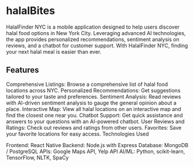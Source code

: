 # halalBites
HalalFinder NYC is a mobile application designed to help users discover halal food options in New York City. Leveraging advanced AI technologies, the app provides personalized recommendations, sentiment analysis on reviews, and a chatbot for customer support. With HalalFinder NYC, finding your next halal meal is easier than ever.

## Features

Comprehensive Listings: Browse a comprehensive list of halal food locations across NYC.
Personalized Recommendations: Get suggestions tailored to your taste and preferences.
Sentiment Analysis: Read reviews with AI-driven sentiment analysis to gauge the general opinion about a place.
Interactive Map: View all halal locations on an interactive map and find the closest one near you.
Chatbot Support: Get quick assistance and answers to your questions with an AI-powered chatbot.
User Reviews and Ratings: Check out reviews and ratings from other users.
Favorites: Save your favorite locations for easy access.
Technologies Used

Frontend: React Native
Backend: Node.js with Express
Database: MongoDB / PostgreSQL
APIs: Google Maps API, Yelp API
AI/ML: Python, scikit-learn, TensorFlow, NLTK, SpaCy
